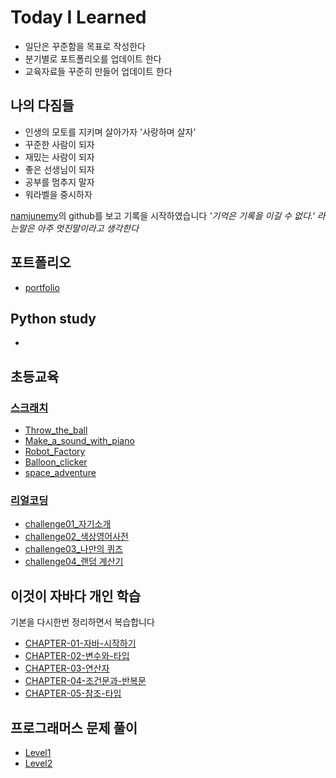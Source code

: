 # Today I Learned

- 일단은 꾸준함을 목표로 작성한다
- 분기별로 포트폴리오를 업데이트 한다
- 교육자료들 꾸준히 만들어 업데이트 한다

## 나의 다짐들

- 인생의 모토를 지키며 살아가자 '사랑하며 살자'
- 꾸준한 사람이 되자
- 재밌는 사람이 되자
- 좋은 선생님이 되자
- 공부를 멈추지 말자
- 워라벨을 중시하자 

[namjunemy](https://github.com/namjunemy)의 github를 보고 기록을 시작하였습니다
*'기억은 기록을 이길 수 없다.' 라는말은 아주 멋진말이라고 생각한다*

## 포트폴리오

- [portfolio](/portfolio/portfolio.pdf)

## Python study

- [](/python/.md)


## 초등교육

### [스크래치](/scratch)

- [Throw_the_ball](/scratch/01_Throw_the_ball.md)
- [Make_a_sound_with_piano](/scratch/18_Make_a_sound_with_piano.md)
- [Robot_Factory](/scratch/19_Robot_Factory.md)
- [Balloon_clicker](/scratch/20_Balloon_clicker.md)
- [space_adventure](/scratch/21_space_adventure.md)


### [리얼코딩](/realcoding)

- [challenge01_자기소개](/realcoding/challenge01.pdf)
- [challenge02_색상영어사전](/realcoding/challenge02.pdf)
- [challenge03_나만의 퀴즈](/realcoding/challenge03.pdf)
- [challenge04_랜덤 계산기](/realcoding/challenge04.pdf)


## 이것이 자바다 개인 학습

기본을 다시한번 정리하면서 복습합니다

- [CHAPTER-01-자바-시작하기](/java_study/chapter01)
- [CHAPTER-02-변수와-타입](/java_study/chapter02)
- [CHAPTER-03-연산자](/java_study/chapter03)
- [CHAPTER-04-조건문과-반복문](/java_study/chapter04)
- [CHAPTER-05-참조-타입](/java_study/chapter05)


## 프로그래머스 문제 풀이

- [Level1](/programmers_algorithm/Level1)
- [Level2](/programmers_algorithm/Level2)
